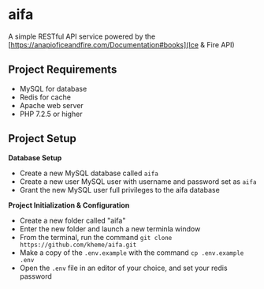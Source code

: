 # aifa
A simple RESTful API service powered by the [https://anapioficeandfire.com/Documentation#books](Ice &amp; Fire API)

## Project Requirements
* MySQL for database
* Redis for cache
* Apache web server
* PHP 7.2.5 or higher

## Project Setup
**Database Setup**
* Create a new MySQL database called `aifa`
* Create a new user MySQL user with username and password set as `aifa`
* Grant the new MySQL user full privileges to the aifa database

**Project Initialization &amp; Configuration**
* Create a new folder called "aifa"
* Enter the new folder and launch a new terminla window
* From the terminal, run the command `git clone https://github.com/kheme/aifa.git`
* Make a copy of the `.env.example` with the command `cp .env.example .env`
* Open the `.env` file in an editor of your choice, and set your redis password

